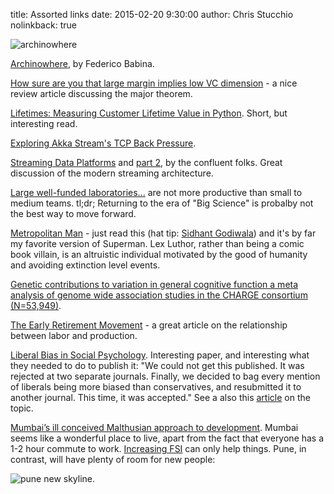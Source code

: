 title: Assorted links
date: 2015-02-20 9:30:00
author: Chris Stucchio
nolinkback: true

![archinowhere](http://payload353.cargocollective.com/1/13/424998/9360251/03_study03-01-01_700.jpg)

[Archinowhere](http://federicobabina.com/ARCHINOWHERE#.VOVsyXWUdhE), by Federico Babina.

[How sure are you that large margin implies low VC dimension](https://winvector.github.io/margin/margin.pdf) - a nice review article discussing the major theorem.

[Lifetimes: Measuring Customer Lifetime Value in Python](http://dataorigami.net/blogs/napkin-folding/18868411-lifetimes-measuring-customer-lifetime-value-in-python). Short, but interesting read.

[Exploring Akka Stream's TCP Back Pressure](http://blog.xebia.com/2015/01/14/exploring-akka-streams-tcp-back-pressure/).

[Streaming Data Platforms](http://blog.confluent.io/2015/02/25/stream-data-platform-1/) and [part 2](http://blog.confluent.io/2015/02/25/stream-data-platform-2/), by the confluent folks. Great discussion of the modern streaming architecture.

[Large well-funded laboratories...](http://lemire.me/blog/archives/2015/02/18/large-well-funded-laboratories/) are not more productive than small to medium teams. tl;dr; Returning to the era of "Big Science" is probalby not the best way to move forward.

[Metropolitan Man](https://www.fanfiction.net/s/10360716/1/The-Metropolitan-Man) - just read this (hat tip: [Sidhant Godiwala](http://www.sidhantgodiwala.com/)) and it's by far my favorite version of Superman. Lex Luthor, rather than being a comic book villain, is an altruistic individual motivated by the good of humanity and avoiding extinction level events.

[Genetic contributions to variation in general cognitive function a meta analysis of genome wide association studies in the CHARGE consortium (N=53,949)](http://www.nature.com/mp/journal/v20/n2/pdf/mp2014188a.pdf).

[The Early Retirement Movement](http://updatedpriors.blogspot.in/2015/02/the-early-retirement-movement.html) - a great article on the relationship between labor and production.

[Liberal Bias in Social Psychology](https://www.psychologytoday.com/blog/rabble-rouser/201310/liberal-bias-in-social-psychology-personal-experience-ii). Interesting paper, and interesting what they needed to do to publish it: "We could not get this published.  It was rejected at two separate journals.  Finally, we decided to bag every mention of liberals being more biased than conservatives, and resubmitted it to another journal.  This time, it was accepted." See a also this [article](https://www.psychologytoday.com/blog/rabble-rouser/201309/liberal-bias-in-social-psychology-personal-experience-i) on the topic.

[Mumbai’s ill conceived Malthusian approach to development](http://alainbertaud.com/wp-content/uploads/2013/06/AB-Mumbai-FSI-Conundrun-Revised_June-2013_kk-ab1.pdf). Mumbai seems like a wonderful place to live, apart from the fact that everyone has a 1-2 hour commute to work. [Increasing FSI](http://indianexpress.com/article/india/maharashtra/new-city-plan-out-mumbai-skyline-to-be-taller-denser/) can only help things. Pune, in contrast, will have plenty of room for new people:

![pune new skyline](https://pbs.twimg.com/media/B8cMeVTIMAEMyzk.jpg:large).
